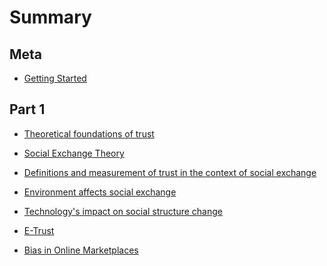 Summary
=======

Meta
----

-	[Getting Started](README.md)

Part 1
------

-	[Theoretical foundations of trust](part0/README.md)

-	[Social Exchange Theory](part1/README.md)

-	[Definitions and measurement of trust in the context of social exchange](part2/README.md)

-	[Environment affects social exchange](part3/README.md)

-	[Technology's impact on social structure change](part4/README.md)

-	[E-Trust](part5/README.md)

-	[Bias in Online Marketplaces](part6/README.md)

<!-- - [Trust in Sociology](part1/README.md) *[Introduction](part1/introduction.md)* [Two Views](part1/two-views.md) *[Network View](part1/network-view.md)* [Related Concepts](part1/related-concepts.md) *[Implications for HCI](part1/implications.md)* [Conclusion](part1/conclusions.md) ## Part 2 *[Placemaking](part2/README.md)* [Wlliam H. Whyte](part2/whyte.md) *[Erving Goffman](part2/goffman.md) ## Part 3* [Virtual Reality](part3/README.md) *[Self, Avatar and Agent](part3/self.md)* [Empathy](part3/empathy.md) -->
